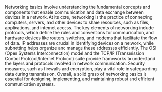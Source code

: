 Networking basics involve understanding the fundamental concepts and components that enable communication and data exchange between devices in a network. At its core, networking is the practice of connecting computers, servers, and other devices to share resources, such as files, applications, and internet access. The key elements of networking include protocols, which define the rules and conventions for communication, and hardware devices like routers, switches, and modems that facilitate the flow of data. IP addresses are crucial in identifying devices on a network, while subnetting helps organize and manage these addresses efficiently. The OSI (Open Systems Interconnection) model and the TCP/IP (Transmission Control Protocol/Internet Protocol) suite provide frameworks to understand the layers and protocols involved in network communication. Security measures, such as firewalls and encryption, play a vital role in safeguarding data during transmission. Overall, a solid grasp of networking basics is essential for designing, implementing, and maintaining robust and efficient communication systems.
